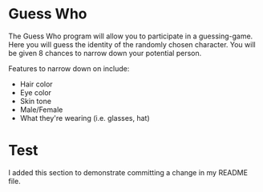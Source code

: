 # Guess Who

The Guess Who program will allow you to participate in a guessing-game. Here you will guess the identity of the randomly chosen character. You will be given 8 chances to narrow down your potential person. 

Features to narrow down on include:
 - Hair color
 - Eye color
 - Skin tone
 - Male/Female
 - What they're wearing (i.e. glasses, hat)

# Test
I added this section to demonstrate committing a change in my README file.
